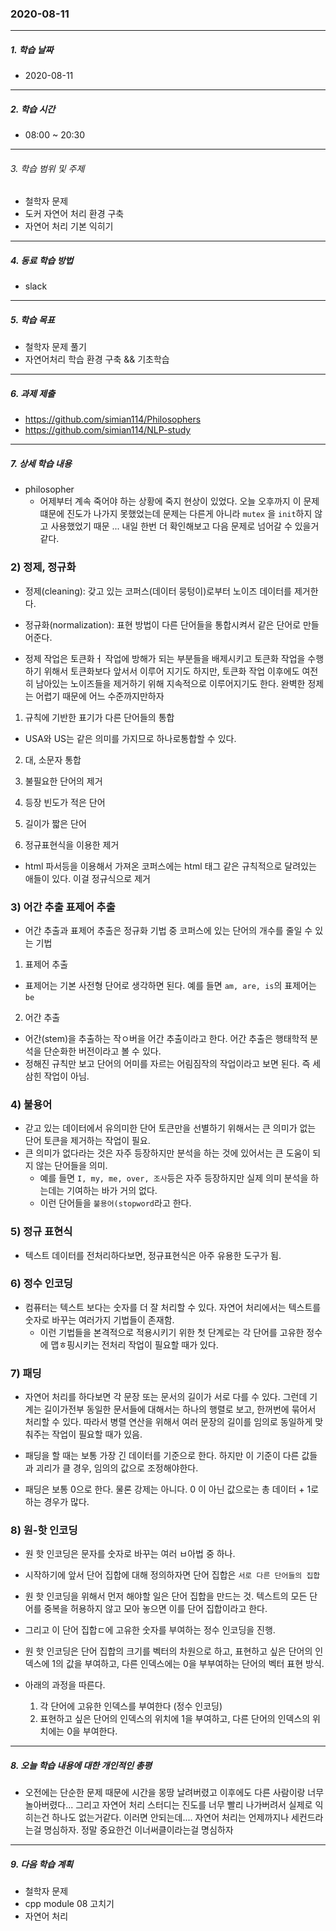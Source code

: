 ### 2020-08-11

-----
##### 1. 학습 날짜
- 2020-08-11

-----
##### 2. 학습 시간
- 08:00 ~ 20:30


-----
###### 3. 학습 범위 및 주제
- 철학자 문제
- 도커 자연어 처리 환경 구축
- 자연어 처리 기본 익히기

-----
##### 4. 동료 학습 방법
- slack

-----
##### 5. 학습 목표
- 철학자 문제 풀기
- 자연어처리 학습 환경 구축 && 기초학습

-----
##### 6. 과제 제출
- https://github.com/simian114/Philosophers
- https://github.com/simian114/NLP-study

-----
##### 7. 상세 학습 내용

- philosopher
  - 어제부터 계속 죽어야 하는 상황에 죽지 현상이 있었다. 오늘  오후까지 이 문제떄문에 진도가 나가지 못했었는데 문제는 다른게 아니라 ```mutex``` 을 ```init```하지 않고 사용했었기 때문 ... 내일 한번 더 확인해보고 다음 문제로 넘어갈 수 있을거같다.

### 2) 정제, 정규화

- 정제(cleaning): 갖고 있는 코퍼스(데이터 뭉텅이)로부터 노이즈 데이터를 제거한다.
- 정규화(normalization): 표현 방법이 다른 단어들을 통합시켜서 같은 단어로 만들어준다.

- 정제 작업은 토큰화ㅓ 작업에 방해가 되는 부분들을 배제시키고 토큰화 작업을 수행하기 위해서 토큰화보다 앞서서 이루어 지기도 하지만, 토큰화 작업 이후에도 여전히
남아있는 노이즈들을 제거하기 위해 지속적으로 이루어지기도 한다. 완벽한 정제는 어렵기 때문에 어느 수준까지만하자

1. 규칙에 기반한 표기가 다른 단어들의 통합
  - USA와 US는 같은 의미를 가지므로 하나로통합할 수 있다.
  
2. 대, 소문자 통합

3. 불필요한 단어의 제거
  1. 등장 빈도가 적은 단어
  2. 길이가 짧은 단어
  
4. 정규표현식을 이용한 제거
 - html 파서등을 이용해서 가져온 코퍼스에는 html 태그 같은 규칙적으로 달려있는 애들이 있다. 이걸 정규식으로 제거

### 3) 어간 추출 표제어 추출

- 어간 추출과 표제어 추출은 정규화 기법 중 코퍼스에 있는 단어의 개수를 줄일 수 있는 기법

1. 표제어 추출
  - 표제어는 기본 사전형 단어로 생각하면 된다. 예를 들면 ```am, are, is```의 표제어는 ```be```
  
2. 어간 추출
  - 어간(stem)을 추출하는 작ㅇ버을 어간 추출이라고 한다. 어간 추출은 행태학적 분석을 단순화한 버전이라고 볼 수 있다.
  - 정해진 규칙만 보고 단어의 어미를 자르는 어림짐작의 작업이라고 보면 된다. 즉 세삼힌 작업이 아님.
  
### 4) 불용어

- 갇고 있는 데이터에서 유의미한 단어 토큰만을 선별하기 위해서는 큰 의미가 없는 단어 토큰을 제거하는 작업이 필요.
- 큰 의미가 없다라는 것은 자주 등장하지만 분석을 하는 것에 있어서는 큰 도움이 되지 않는 단어들을 의미.
  - 예를 들면 ```I, my, me, over, 조사```등은 자주 등장하지만 실제 의미 분석을 하는데는 기여하는 바가 거의 없다.
  - 이런 단어들을 ```불용어(stopword```라고 한다.
  
  
### 5) 정규 표현식

- 텍스트 데이터를 전처리하다보면, 정규표현식은 아주 유용한 도구가 됨.

### 6) 정수 인코딩

- 컴퓨터는 텍스트 보다는 숫자를 더 잘 처리할 수 있다. 자연어 처리에서는 텍스트를 숫자로 바꾸는 여러가지 기법들이 존재함.
  - 이런 기법들을 본격적으로 적용시키기 위한 첫 단계로는 각 단어를 고유한 정수에 맵ㅎ핑시키는 전처리 작업이 필요할 때가 있다.

### 7) 패딩

- 자연어 처리를 하다보면 각 문장 또는 문서의 길이가 서로 다를 수 있다. 그런데 기계는 길이가전부 동일한 문서들에 대해서는 하나의 행렬로 보고,
한꺼번에 묶어서 처리할 수 있다. 따라서 병렬 연산을 위해서 여러 문장의 길이를 임의로 동일하게 맞춰주는 작업이 필요할 때가 있음.

- 패딩을 할 때는 보통 가장 긴 데이터를 기준으로 한다. 하지만 이 기준이 다른 값들과 괴리가 클 경우, 임의의 값으로 조정해야한다.

- 패딩은 보통 0으로 한다. 물론 강제는 아니다. 0 이 아닌 값으로는 총 데이터 + 1로 하는 경우가 많다.

### 8) 원-핫 인코딩

- 원 핫 인코딩은 문자를 숫자로 바꾸는 여러 ㅂ아법 중 하나.

- 시작하기에 앞서 단어 집합에 대해 정의하자면 단어 집합은 ```서로 다른 단어들의 집합```

- 원 핫 인코딩을 위해서 먼저 해야할 일은 단어 집합을 만드는 것. 텍스트의 모든 단어를 중복을 허용하지 않고 모아 놓으면 이를 단어 집합이라고 한다.
- 그리고 이 단어 집합ㄷ에 고유한 숫자를 부여하는 정수 인코딩을 진행.
- 원 핫 인코딩은 단어 집합의 크기를 벡터의 차원으로 하고, 표현하고 싶은 단어의 인덱스에 1의 값을 부여하고, 다른 인덱스에는 0을 부부여하는 단어의 벡터 표현 방식.

- 아래의 과정을 따른다.
  1. 각 단어에 고유한 인덱스를 부여한다 (정수 인코딩)
  2. 표현하고 싶은 단어의 인덱스의 위치에 1을 부여하고, 다른 단어의 인덱스의 위치에는 0을 부여한다.
  
-----

##### 8. 오늘 학습 내용에 대한 개인적인 총평
- 오전에는 단순한 문제 때문에 시간을 몽땅 날려버렸고 이후에도 다른 사람이랑 너무 놀아버렸다... 그리고 자연어 처리 스터디는 진도를 너무 빨리 나가버려서 실제로 익히는건 하나도 없는거같다. 이러면 안되는데.... 자연어 처리는 언제까지나 세컨드라는걸 명심하자. 정말 중요한건 이너써클이라는걸 명심하자

-----
##### 9. 다음 학습 계획
- 철학자 문제
- cpp module 08 고치기
- 자연어 처리
